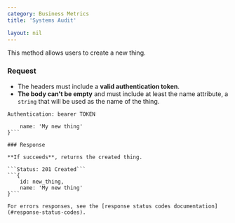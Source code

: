 ```yaml
---
category: Business Metrics
title: 'Systems Audit'

layout: nil
---
```


This method allows users to create a new thing.

### Request

* The headers must include a **valid authentication token**.
* **The body can't be empty** and must include at least the name attribute, a `string` that will be used as the name of the thing.

```Authentication: bearer TOKEN```
```{
    name: 'My new thing'
}```

### Response

**If succeeds**, returns the created thing.

```Status: 201 Created```
```{
    id: new_thing,
    name: 'My new thing'
}```

For errors responses, see the [response status codes documentation](#response-status-codes).
